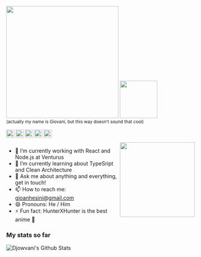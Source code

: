 <!-- <sub>Art montage by me in appreciation of <a href="https://kingsanda.tumblr.com/">one of my favourite artists</a></sub></br></br> -->
<img src="https://i.imgur.com/kDndQ6I.jpg" width="300"> <img src="https://media.giphy.com/media/WUlplcMpOCEmTGBtBW/giphy.gif" width="100">
</br><sub>(actually my name is Giovani, but this way doesn't sound that cool)</sub>

<a href="https://www.linkedin.com/in/giovani-anhesini-bezerra/">
  <img align="left" alt="Djowvani's LinkedIn" width="22px" src="https://www.flaticon.com/svg/static/icons/svg/1384/1384014.svg" />
</a>
<a href="https://medium.com/@gioanhesini">
  <img align="left" alt="Djowvani's Medium" width="22px" src="https://cdn.onlinewebfonts.com/svg/img_256332.svg" />
</a>
<a href="https://api.whatsapp.com/send?phone=551987214726&text=Hey!%20You've%20reached%20Giovani's%20Led%20ZapZapplin">
  <img align="left" alt="Djowvani's WhatsAppr" width="22px" src="https://www.flaticon.com/svg/static/icons/svg/1384/1384007.svg" />
</a>
<a href="https://www.instagram.com/djowvani_/">
  <img align="left" alt="Djowvani's Instagram" width="22px" src="https://www.flaticon.com/svg/static/icons/svg/1384/1384015.svg" />
</a>
<a href="https://www.facebook.com/giovani.anhesinibezerra">
  <img align="left" alt="Djowvani's Facebook" width="22px" src="https://cdn.jsdelivr.net/npm/simple-icons@3.1.0/icons/facebook.svg" />
</a></br></br>

<img align="right" src="https://i.imgur.com/AX5QxU6.gif" width="200">

- 🔭 I’m currently working with React and Node.js at Venturus
- 🌱 I’m currently learning about TypeSript and Clean Architecture
- 💬 Ask me about anything and everything, get in touch!
- 📫 How to reach me: <a>gioanhesini@gmail.com</a>
- 😄 Pronouns: He / Him
- ⚡ Fun fact: HunterXHunter is the best anime 🎣

### My stats so far
<img alt="Djowvani's Github Stats" src="https://github-readme-stats.vercel.app/api?username=djowvani&&show_icons=true&title_color=0e0e0e&icon_color=0e0e0e&text_color=0e0e0e&bg_color=e0e0e0">
